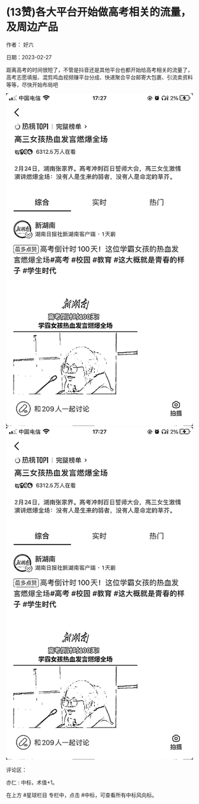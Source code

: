 
# (13赞)各大平台开始做高考相关的流量，及周边产品

作者：  好六

日期：2023-02-27

距离高考的时间很短了，不管是抖音还是其他平台也都开始给高考相关的流量了，高考志愿填报、混剪鸡血视频赚平台分成、快递聚合平台邮寄大包裹、引流卖资料等等，尽快开始布局吧

![](img/gaokao-xiangguan_0531.png)![](img/gaokao-xiangguan_0536.png)

评论区：

亦仁 : 中标，术值+1。

在上方 #星球栏目  专栏中，点击 #中标，可查看所有中标风向标。
